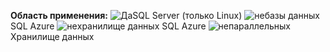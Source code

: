 <Token>**Область применения:** ![Да](media/yes.png)SQL Server (только Linux) ![не](media/no.png)базы данных SQL Azure ![не](media/no.png)хранилище данных SQL Azure ![не](media/no.png)параллельных Хранилище данных </Token>